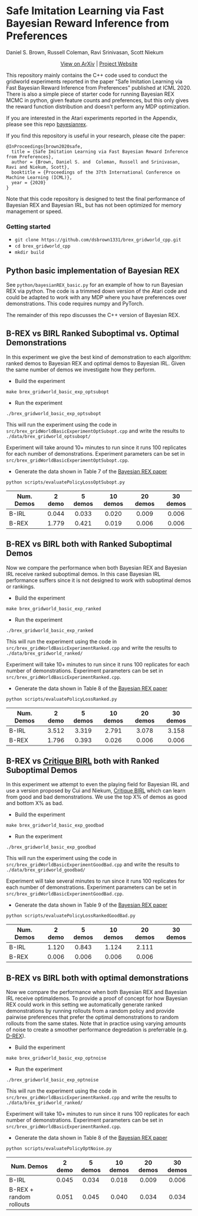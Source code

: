 # Safe Imitation Learning via Fast Bayesian Reward Inference from Preferences

Daniel S. Brown, Russell Coleman, Ravi Srinivasan, Scott Niekum

<p align="center">
  <a href="https://arxiv.org/abs/2002.09089">View on ArXiv</a> |
  <a href="https://sites.google.com/view/bayesianrex/">Project Website</a>
</p>



This repository mainly contains the C++ code used to conduct the gridworld experiments reported in the paper "Safe Imitation Learning via Fast Bayesian Reward Inference from Preferences" published at ICML 2020. There is also a simple piece of starter code for running Bayesian REX MCMC in python, given feature counts and preferences, but this only gives the reward function distribution and doesn't perform any MDP optimization.

If you are interested in the Atari experiments reported in the Appendix, please see this repo [bayesianrex](https://github.com/dsbrown1331/bayesianrex).

If you find this repository is useful in your research, please cite the paper:
```
@InProceedings{brown2020safe,
  title = {Safe Imitation Learning via Fast Bayesian Reward Inference from Preferences},
  author = {Brown, Daniel S. and  Coleman, Russell and Srinivasan, Ravi and Niekum, Scott},
  booktitle = {Proceedings of the 37th International Conference on Machine Learning (ICML)},
  year = {2020}
}
```




Note that this code repository is designed to test the final performance of Bayesian REX and Bayesian IRL, but has not been optimized for memory management or speed. 


  
  ### Getting started
  - `git clone https://github.com/dsbrown1331/brex_gridworld_cpp.git`
  - `cd brex_gridworld_cpp`
  - `mkdir build`
  

## Python basic implementation of Bayesian REX
See `python/bayesianREX_basic.py` for an example of how to run Bayesian REX via python. The code is a trimmed down version of the Atari code and could be adapted to work with any MDP where you have preferences over demonstrations. This code requires numpy and PyTorch.

The remainder of this repo discusses the C++ version of Bayesian REX.
 
## B-REX vs BIRL Ranked Suboptimal vs. Optimal Demonstrations
In this experiment we give the best kind of demonstration to each algorithm: ranked demos to Bayesian REX and optimal demos to Bayesian IRL. Given the same number of demos we investigate how they perform.

- Build the experiment
```
make brex_gridworld_basic_exp_optsubopt 
```
- Run the experiment
```
./brex_gridworld_basic_exp_optsubopt
```

This will run the experiment using the code in `src/brex_gridWorldBasicExperimentOptSubopt.cpp` and write the results to `./data/brex_gridworld_optsubopt/`
  
  Experiment will take around 10+ minutes to run since it runs 100 replicates for each number of demonstrations. Experiment parameters can be set in `src/brex_gridWorldBasicExperimentOptSubopt.cpp`. 

  - Generate the data shown in Table 7 of the [Bayesian REX paper](https://arxiv.org/pdf/2002.09089.pdf)
  ```
  python scripts/evaluatePolicyLossOptSubopt.py
  ```

  | Num. Demos            | 2 demo | 5 demos | 10 demos | 20 demos | 30 demos |
| ------------------- |:-----:   | :----:   | :----:    | :----:        | :----:        |
| B-IRL | 0.044 | 0.033 | 0.020 | 0.009 | 0.006 |
| B-REX | 1.779 | 0.421 | 0.019 |0.006 | 0.006 |



## B-REX vs BIRL both with Ranked Suboptimal Demos
Now we compare the performance when both Bayesian REX and Bayesian IRL receive ranked suboptimal demos. In this case Bayesian IRL performance suffers since it is not designed to work with suboptimal demos or rankings.

- Build the experiment
```
make brex_gridworld_basic_exp_ranked 
```
- Run the experiment
```
./brex_gridworld_basic_exp_ranked
```

This will run the experiment using the code in `src/brex_gridWorldBasicExperimentRanked.cpp` and write the results to `./data/brex_gridworld_ranked/`
  
  Experiment will take 10+ minutes to run since it runs 100 replicates for each number of demonstrations. Experiment parameters can be set in `src/brex_gridWorldBasicExperimentRanked.cpp`. 

  - Generate the data shown in Table 8 of the [Bayesian REX paper](https://arxiv.org/pdf/2002.09089.pdf)
  ```
  python scripts/evaluatePolicyLossRanked.py
  ```

  | Num. Demos            | 2 demo | 5 demos | 10 demos | 20 demos | 30 demos |
| ------------------- |:-----:   | :----:   | :----:    | :----:        | :----:        |
| B-IRL | 3.512 | 3.319 | 2.791 | 3.078 | 3.158 |
| B-REX | 1.796 | 0.393 | 0.026 | 0.006 | 0.006 |



## B-REX vs [Critique BIRL](https://ieeexplore.ieee.org/stamp/stamp.jsp?arnumber=8460854) both with Ranked Suboptimal Demos
In this experiment we attempt to even the playing field for Bayesian IRL and use a version proposed by Cui and Niekum, [Critique BIRL](https://ieeexplore.ieee.org/stamp/stamp.jsp?arnumber=8460854) which can learn from good and bad demonstrations. We use the top X% of demos as good and bottom X% as bad.

- Build the experiment
```
make brex_gridworld_basic_exp_goodbad
```
- Run the experiment
```
./brex_gridworld_basic_exp_goodbad
```

This will run the experiment using the code in `src/brex_gridWorldBasicExperimentGoodBad.cpp` and write the results to `./data/brex_gridworld_goodbad/`
  
  Experiment will take several minutes to run since it runs 100 replicates for each number of demonstrations. Experiment parameters can be set in `src/brex_gridWorldBasicExperimentGoodBad.cpp`. 

  - Generate the data shown in Table 9 of the [Bayesian REX paper](https://arxiv.org/pdf/2002.09089.pdf)
  ```
  python scripts/evaluatePolicyLossRankedGoodBad.py
  ```

  | Num. Demos            | 2 demo | 5 demos | 10 demos | 20 demos | 30 demos |
| ------------------- |:-----:   | :----:   | :----:    | :----:        | :----:        |
| B-IRL | 1.120 | 0.843 | 1.124 | 2.111 |
| B-REX | 0.006 | 0.006 | 0.006 | 0.006 |
 

## B-REX vs BIRL both with optimal demonstrations
Now we compare the performance when both Bayesian REX and Bayesian IRL receive optimaldemos. To provide a proof of concept for how Bayesian REX could work in this setting we automatically generate ranked demonstrations by running rollouts from a random policy and provide pairwise preferences that prefer the optimal demonstrations to random rollouts from the same states. Note that in practice using varying amounts of noise to create a smoother performance degredation is preferrable (e.g. [D-REX](https://arxiv.org/pdf/1907.03976.pdf)).

- Build the experiment
```
make brex_gridworld_basic_exp_optnoise
```
- Run the experiment
```
./brex_gridworld_basic_exp_optnoise
```

This will run the experiment using the code in `src/brex_gridWorldBasicExperimentRanked.cpp` and write the results to `./data/brex_gridworld_ranked/`
  
  Experiment will take 10+ minutes to run since it runs 100 replicates for each number of demonstrations. Experiment parameters can be set in `src/brex_gridWorldBasicExperimentRanked.cpp`. 

  - Generate the data shown in Table 8 of the [Bayesian REX paper](https://arxiv.org/pdf/2002.09089.pdf)
  ```
  python scripts/evaluatePolicyOptNoise.py
  ```

  | Num. Demos            | 2 demo | 5 demos | 10 demos | 20 demos | 30 demos |
| ------------------- |:-----:   | :----:   | :----:    | :----:        | :----:        |
| B-IRL | 0.045 | 0.034 | 0.018 | 0.009 | 0.006 |
| B-REX + random rollouts | 0.051 | 0.045 | 0.040 | 0.034 | 0.034 |

